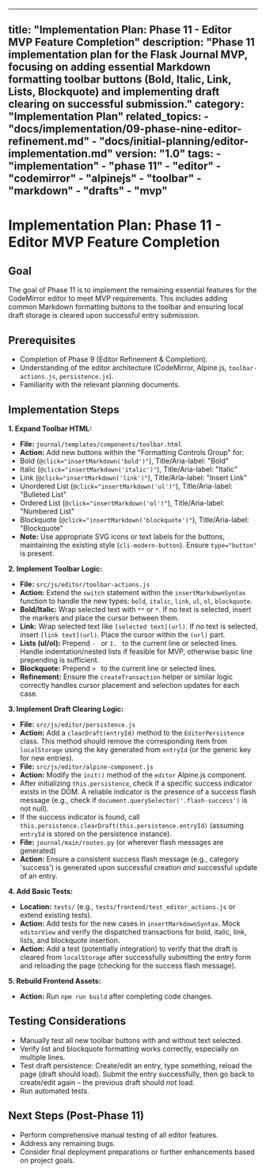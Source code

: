 ***

title: "Implementation Plan: Phase 11 - Editor MVP Feature Completion"
description: "Phase 11 implementation plan for the Flask Journal MVP, focusing on adding essential Markdown formatting toolbar buttons (Bold, Italic, Link, Lists, Blockquote) and implementing draft clearing on successful submission."
category: "Implementation Plan"
related\_topics:
\- "docs/implementation/09-phase-nine-editor-refinement.md"
\- "docs/initial-planning/editor-implementation.md"
version: "1.0"
tags:
\- "implementation"
\- "phase 11"
\- "editor"
\- "codemirror"
\- "alpinejs"
\- "toolbar"
\- "markdown"
\- "drafts"
\- "mvp"
--------

# Implementation Plan: Phase 11 - Editor MVP Feature Completion

## Goal

The goal of Phase 11 is to implement the remaining essential features for the CodeMirror editor to meet MVP requirements. This includes adding common Markdown formatting buttons to the toolbar and ensuring local draft storage is cleared upon successful entry submission.

## Prerequisites

- Completion of Phase 9 (Editor Refinement & Completion).
- Understanding of the editor architecture (CodeMirror, Alpine.js, `toolbar-actions.js`, `persistence.js`).
- Familiarity with the relevant planning documents.

## Implementation Steps

**1. Expand Toolbar HTML:**

- **File:** `journal/templates/components/toolbar.html`
- **Action:** Add new buttons within the "Formatting Controls Group" for:
- Bold (`@click="insertMarkdown('bold')"`), Title/Aria-label: "Bold"
- Italic (`@click="insertMarkdown('italic')"`), Title/Aria-label: "Italic"
- Link (`@click="insertMarkdown('link')"`), Title/Aria-label: "Insert Link"
- Unordered List (`@click="insertMarkdown('ul')"`), Title/Aria-label: "Bulleted List"
- Ordered List (`@click="insertMarkdown('ol')"`), Title/Aria-label: "Numbered List"
- Blockquote (`@click="insertMarkdown('blockquote')"`), Title/Aria-label: "Blockquote"
- **Note:** Use appropriate SVG icons or text labels for the buttons, maintaining the existing style (`cli-modern-button`). Ensure `type="button"` is present.

**2. Implement Toolbar Logic:**

- **File:** `src/js/editor/toolbar-actions.js`
- **Action:** Extend the `switch` statement within the `insertMarkdownSyntax` function to handle the new types: `bold`, `italic`, `link`, `ul`, `ol`, `blockquote`.
- **Bold/Italic:** Wrap selected text with `**` or `*`. If no text is selected, insert the markers and place the cursor between them.
- **Link:** Wrap selected text like `[selected text](url)`. If no text is selected, insert `[link text](url)`. Place the cursor within the `(url)` part.
- **Lists (ul/ol):** Prepend `- ` or `1. ` to the current line or selected lines. Handle indentation/nested lists if feasible for MVP, otherwise basic line prepending is sufficient.
- **Blockquote:** Prepend `> ` to the current line or selected lines.
- **Refinement:** Ensure the `createTransaction` helper or similar logic correctly handles cursor placement and selection updates for each case.

**3. Implement Draft Clearing Logic:**

- **File:** `src/js/editor/persistence.js`
- **Action:** Add a `clearDraft(entryId)` method to the `EditorPersistence` class. This method should remove the corresponding item from `localStorage` using the key generated from `entryId` (or the generic key for new entries).
- **File:** `src/js/editor/alpine-component.js`
- **Action:** Modify the `init()` method of the `editor` Alpine.js component.
- After initializing `this.persistence`, check if a specific success indicator exists in the DOM. A reliable indicator is the presence of a success flash message (e.g., check if `document.querySelector('.flash-success')` is not null).
- If the success indicator is found, call `this.persistence.clearDraft(this.persistence.entryId)` (assuming `entryId` is stored on the persistence instance).
- **File:** `journal/main/routes.py` (or wherever flash messages are generated)
- **Action:** Ensure a consistent success flash message (e.g., category 'success') is generated upon successful creation *and* successful update of an entry.

**4. Add Basic Tests:**

- **Location:** `tests/` (e.g., `tests/frontend/test_editor_actions.js` or extend existing tests).
- **Action:** Add tests for the new cases in `insertMarkdownSyntax`. Mock `editorView` and verify the dispatched transactions for bold, italic, link, lists, and blockquote insertion.
- **Action:** Add a test (potentially integration) to verify that the draft is cleared from `localStorage` after successfully submitting the entry form and reloading the page (checking for the success flash message).

**5. Rebuild Frontend Assets:**

- **Action:** Run `npm run build` after completing code changes.

## Testing Considerations

- Manually test all new toolbar buttons with and without text selected.
- Verify list and blockquote formatting works correctly, especially on multiple lines.
- Test draft persistence: Create/edit an entry, type something, reload the page (draft should load). Submit the entry successfully, then go back to create/edit again – the previous draft should *not* load.
- Run automated tests.

## Next Steps (Post-Phase 11)

- Perform comprehensive manual testing of all editor features.
- Address any remaining bugs.
- Consider final deployment preparations or further enhancements based on project goals.
